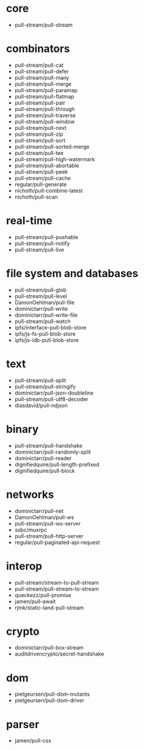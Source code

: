# core

* pull-stream/pull-stream

# combinators

* pull-stream/pull-cat
* pull-stream/pull-defer
* pull-stream/pull-many
* pull-stream/pull-merge
* pull-stream/pull-paramap
* pull-stream/pull-flatmap
* pull-stream/pull-pair
* pull-stream/pull-through
* pull-stream/pull-traverse
* pull-stream/pull-window
* pull-stream/pull-next
* pull-stream/pull-zip
* pull-stream/pull-sort
* pull-stream/pull-sorted-merge
* pull-stream/pull-tee
* pull-stream/pull-high-watermark
* pull-stream/pull-abortable
* pull-stream/pull-peek
* pull-stream/pull-cache
* regular/pull-generate
* nichoth/pull-combine-latest
* nichoth/pull-scan

# real-time

* pull-stream/pull-pushable
* pull-stream/pull-notify
* pull-stream/pull-live

# file system and databases

* pull-stream/pull-glob
* pull-stream/pull-level
* DamonOehlman/pull-file
* dominictarr/pull-write
* dominictarr/pull-write-file
* pull-stream/pull-watch
* ipfs/interface-pull-blob-store
* ipfs/js-fs-pull-blob-store
* ipfs/js-idb-pull-blob-store

# text

* pull-stream/pull-split
* pull-stream/pull-stringify
* dominictarr/pull-json-doubleline
* pull-stream/pull-utf8-decoder
* diasdavid/pull-ndjson

# binary

* pull-stream/pull-handshake
* dominictarr/pull-randomly-split
* dominictarr/pull-reader
* dignifiedquire/pull-length-prefixed
* dignifiedquire/pull-block

# networks

* dominictarr/pull-net
* DamonOehlman/pull-ws
* pull-stream/pull-ws-server
* ssbc/muxrpc
* pull-stream/pull-http-server
* regular/pull-paginated-api-request

# interop

* pull-stream/stream-to-pull-stream
* pull-stream/pull-stream-to-stream
* queckezz/pull-promise
* jamen/pull-await
* rjmk/static-land-pull-stream

# crypto

* dominictarr/pull-box-stream
* auditdrivencrypto/secret-handshake

# dom

* pietgeursen/pull-dom-mutants
* pietgeursen/pull-dom-driver

# parser

* jamen/pull-css
